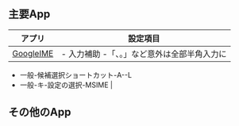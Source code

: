 
## 主要App
アプリ | 設定項目
--|--
[GoogleIME]()  |  - 入力補助 -「、。」など意外は全部半角入力に
- 一般-候補選択ショートカット-A--L
- 一般-キ-設定の選択-MSIME
[]()  |  

## その他のApp
